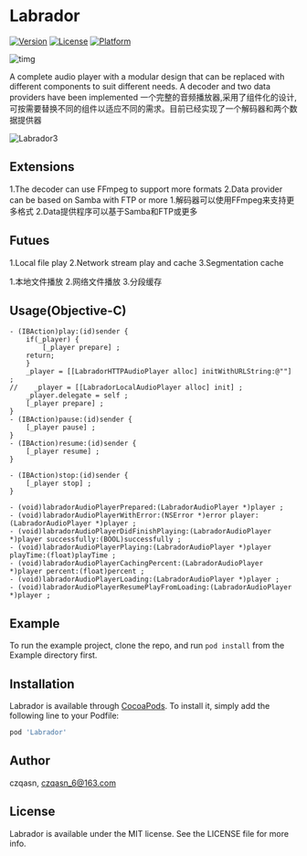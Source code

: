 # Labrador

[![Version](https://img.shields.io/cocoapods/v/Rambo.svg?style=flat)](https://cocoapods.org/pods/Labrador)
[![License](https://img.shields.io/cocoapods/l/Rambo.svg?style=flat)](https://cocoapods.org/pods/Labrador)
[![Platform](https://img.shields.io/cocoapods/p/Rambo.svg?style=flat)](https://cocoapods.org/pods/Labrador)

![timg](http://pba6dsu9x.bkt.clouddn.com/timg.jpeg)


A complete audio player with a modular design that can be replaced with different components to suit different needs. A decoder and two data providers have been implemented
一个完整的音频播放器,采用了组件化的设计,可按需要替换不同的组件以适应不同的需求。目前已经实现了一个解码器和两个数据提供器

![Labrador3](http://pba6dsu9x.bkt.clouddn.com/Labrador3.jpg)





## Extensions
1.The decoder can use FFmpeg to support more formats
2.Data provider can be based on Samba with FTP or more
1.解码器可以使用FFmpeg来支持更多格式
2.Data提供程序可以基于Samba和FTP或更多


## Futues
1.Local file play
2.Network stream play and cache
3.Segmentation cache

1.本地文件播放
2.网络文件播放
3.分段缓存

## Usage(Objective-C)

```
- (IBAction)play:(id)sender {
    if(_player) {
        [_player prepare] ;
    return;
    }
    _player = [[LabradorHTTPAudioPlayer alloc] initWithURLString:@""] ;
//    _player = [[LabradorLocalAudioPlayer alloc] init] ;
    _player.delegate = self ;
    [_player prepare] ;
}
- (IBAction)pause:(id)sender {
    [_player pause] ;
}
- (IBAction)resume:(id)sender {
    [_player resume] ;
}

- (IBAction)stop:(id)sender {
    [_player stop] ;
}
```

```
- (void)labradorAudioPlayerPrepared:(LabradorAudioPlayer *)player ;
- (void)labradorAudioPlayerWithError:(NSError *)error player:(LabradorAudioPlayer *)player ;
- (void)labradorAudioPlayerDidFinishPlaying:(LabradorAudioPlayer *)player successfully:(BOOL)successfully ;
- (void)labradorAudioPlayerPlaying:(LabradorAudioPlayer *)player playTime:(float)playTime ;
- (void)labradorAudioPlayerCachingPercent:(LabradorAudioPlayer *)player percent:(float)percent ;
- (void)labradorAudioPlayerLoading:(LabradorAudioPlayer *)player ;
- (void)labradorAudioPlayerResumePlayFromLoading:(LabradorAudioPlayer *)player ;
```
## Example

To run the example project, clone the repo, and run `pod install` from the Example directory first.

## Installation

Labrador is available through [CocoaPods](https://cocoapods.org). To install
it, simply add the following line to your Podfile:

```ruby
pod 'Labrador'
```

## Author

czqasn, czqasn_6@163.com

## License

Labrador is available under the MIT license. See the LICENSE file for more info.


